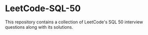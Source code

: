 # LeetCode-SQL-50
This repository contains a collection of LeetCode's SQL 50 interview questions along with its solutions.
